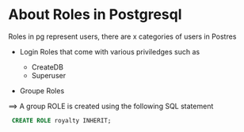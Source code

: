 # About Roles in Postgresql

Roles in pg represent users, there are x categories of users in Postres

  - Login Roles that come with various priviledges such as
      - CreateDB
      - Superuser

  - Groupe Roles

==> A group ROLE is created using the following SQL statement

```sql
 CREATE ROLE royalty INHERIT;  
```
